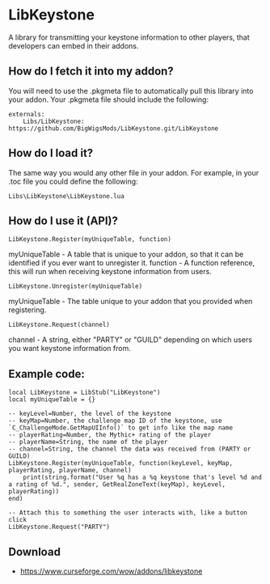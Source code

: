 # LibKeystone

A library for transmitting your keystone information to other players, that developers can embed in their addons.

## How do I fetch it into my addon?

You will need to use the .pkgmeta file to automatically pull this library into your addon.
Your .pkgmeta file should include the following:

```
externals:
    Libs/LibKeystone: https://github.com/BigWigsMods/LibKeystone.git/LibKeystone
```

## How do I load it?

The same way you would any other file in your addon.
For example, in your .toc file you could define the following:

`Libs\LibKeystone\LibKeystone.lua`

## How do I use it (API)?

`LibKeystone.Register(myUniqueTable, function)`

myUniqueTable - A table that is unique to your addon, so that it can be identified if you ever want to unregister it.
function - A function reference, this will run when receiving keystone information from users.

`LibKeystone.Unregister(myUniqueTable)`

myUniqueTable - The table unique to your addon that you provided when registering.

`LibKeystone.Request(channel)`

channel - A string, either "PARTY" or "GUILD" depending on which users you want keystone information from.

## Example code:

```
local LibKeystone = LibStub("LibKeystone")
local myUniqueTable = {}

-- keyLevel=Number, the level of the keystone
-- keyMap=Number, the challenge map ID of the keystone, use `C_ChallengeMode.GetMapUIInfo()` to get info like the map name
-- playerRating=Number, the Mythic+ rating of the player
-- playerName=String, the name of the player
-- channel=String, the channel the data was received from (PARTY or GUILD)
LibKeystone.Register(myUniqueTable, function(keyLevel, keyMap, playerRating, playerName, channel)
	print(string.format("User %q has a %q keystone that's level %d and a rating of %d.", sender, GetRealZoneText(keyMap), keyLevel, playerRating))
end)

-- Attach this to something the user interacts with, like a button click
LibKeystone.Request("PARTY")
```

## Download

* <https://www.curseforge.com/wow/addons/libkeystone>
